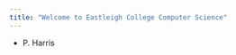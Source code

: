 ```yaml
---
title: "Welcome to Eastleigh College Computer Science"
---
```


<ul>
  <li>P. Harris</li>  
  </ul>


